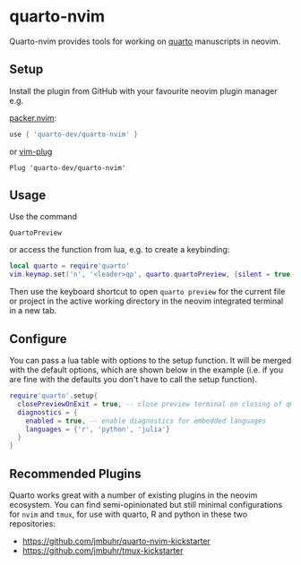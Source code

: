 # quarto-nvim

Quarto-nvim provides tools for working on [quarto](https://quarto.org/) manuscripts in neovim.

## Setup

Install the plugin from GitHub with your favourite neovim plugin manager e.g.

[packer.nvim](https://github.com/wbthomason/packer.nvim):

```lua
use { 'quarto-dev/quarto-nvim' }
```

or [vim-plug](https://github.com/junegunn/vim-plug)

```vim
Plug 'quarto-dev/quarto-nvim'
```

## Usage

Use the command

```vim
QuartoPreview
```

or access the function from lua, e.g. to create a keybinding:

```lua
local quarto = require'quarto'
vim.keymap.set('n', '<leader>qp', quarto.quartoPreview, {silent = true, noremap = true})
```

Then use the keyboard shortcut to open `quarto preview` for the current file or project in the active working directory in the neovim integrated terminal in a new tab.

## Configure

You can pass a lua table with options to the setup function.
It will be merged with the default options, which are shown below in the example
(i.e. if you are fine with the defaults you don't have to call the setup function).

```lua
require'quarto'.setup{
  closePreviewOnExit = true, -- close preview terminal on closing of qmd file buffer
  diagnostics = {
    enabled = true, -- enable diagnostics for embedded languages
    languages = {'r', 'python', 'julia'}
  }
}
```

## Recommended Plugins

Quarto works great with a number of existing plugins in the neovim ecosystem.
You can find semi-opinionated but still minimal
configurations for `nvim` and `tmux`,
for use with quarto, R and python in these two repositories:

- <https://github.com/jmbuhr/quarto-nvim-kickstarter>
- <https://github.com/jmbuhr/tmux-kickstarter>

